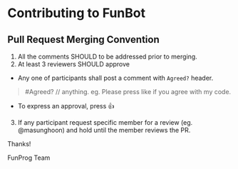 # Contributing to FunBot

## Pull Request Merging Convention
 1. All the comments SHOULD to be addressed prior to merging.
 2. At least 3 reviewers SHOULD approve 
  - Any one of participants shall post a comment with ```Agreed?``` header.

  > #Agreed?
 // anything. eg. Please press like if you agree with my code.

 - To express an approval, press 👍 
 
 3. If any participant request specific member for a review (eg. @masunghoon) and hold until the member reviews the PR.

Thanks! 

FunProg Team
